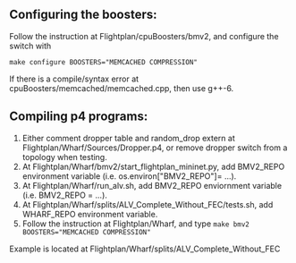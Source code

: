 ## Configuring the boosters:  
Follow the instruction at Flightplan/cpuBoosters/bmv2, and configure the switch with  
```
make configure BOOSTERS="MEMCACHED COMPRESSION"
```

If there is a compile/syntax error at cpuBoosters/memcached/memcached.cpp, then use g++-6.

## Compiling p4 programs:  
1) Either comment dropper table and random_drop extern at Flightplan/Wharf/Sources/Dropper.p4, or remove dropper switch from a topology when testing.  
2) At Flightplan/Wharf/bmv2/start_flightplan_mininet.py, add BMV2_REPO environment variable (i.e. os.environ["BMV2_REPO"]= ...).  
3) At Flightplan/Wharf/run_alv.sh, add BMV2_REPO enviornment variable (i.e. BMV2_REPO = ...).  
4) At Flightplan/Wharf/splits/ALV_Complete_Without_FEC/tests.sh, add WHARF_REPO environment variable.  
5) Follow the instruction at Flightplan/Wharf, and type ```make bmv2 BOOSTERS="MEMCACHED COMPRESSION"```

Example is located at Flightplan/Wharf/splits/ALV_Complete_Without_FEC
